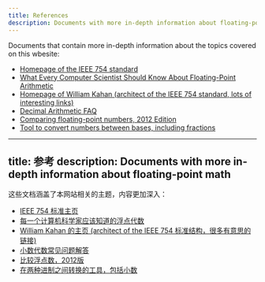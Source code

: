 ```yaml
--- 
title: References
description: Documents with more in-depth information about floating-point math
---
```


Documents that contain more in-depth information about the topics
covered on this wbesite:

* [Homepage of the IEEE 754 standard](http://grouper.ieee.org/groups/754/)
* [What Every Computer Scientist Should Know About Floating-Point Arithmetic](http://download.oracle.com/docs/cd/E19957-01/806-3568/ncg_goldberg.html)
* [Homepage of William Kahan (architect of the IEEE 754 standard, lots of interesting links)](http://www.cs.berkeley.edu/~wkahan/)
* [Decimal Arithmetic FAQ ](http://speleotrove.com/decimal/decifaq.html)
* [Comparing floating-point numbers, 2012 Edition](https://randomascii.wordpress.com/2012/02/25/comparing-floating-point-numbers-2012-edition/)
* [Tool to convert numbers between bases, including fractions](http://www.easysurf.cc/cnver17.htm)


--- 
title: 参考
description: Documents with more in-depth information about floating-point math
---

这些文档涵盖了本网站相关的主题，内容更加深入：

* [IEEE 754 标准主页](http://grouper.ieee.org/groups/754/)
* [每一个计算机科学家应该知道的浮点代数](http://download.oracle.com/docs/cd/E19957-01/806-3568/ncg_goldberg.html)
* [William Kahan 的主页 (architect of the IEEE 754 标准结构，很多有意思的链接)](http://www.cs.berkeley.edu/~wkahan/)
* [小数代数常见问题解答](http://speleotrove.com/decimal/decifaq.html)
* [比较浮点数，2012版](https://randomascii.wordpress.com/2012/02/25/comparing-floating-point-numbers-2012-edition/)
* [在两种进制之间转换的工具，包括小数](http://www.easysurf.cc/cnver17.htm)
